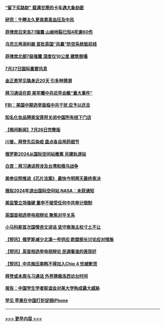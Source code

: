 #### [“留下买路财” 载满甘蔗的卡车遇大象劫匪](../pages/prog202/a103488432.md?t=07272151) 
#### [研究：午睡太久更易患高血压及中风](../pages/prog202/a103488420.md?t=07272151) 
#### [菲律宾吕宋岛7.1强震 山崩地裂已知4死逾60伤](../pages/prog202/a103488435.md?t=07272151) 
#### [乌克兰再添利器 首批英国“风暴”防空系统抵前线](../pages/prog202/a103488407.md?t=07272151) 
#### [菲律宾北部7级强震 深度仅10公里 建筑倒塌](../pages/prog202/a103488411.md?t=07272151) 
#### [7月27日国际重要讯息](../pages/prog202/a103488409.md?t=07272151) 
#### [金正恩罕见隐身近20天 引多种猜测](../pages/prog202/a103488400.md?t=07272151) 
#### [拜习通话在即 美军曝中共迟早会酿“重大事件”](../pages/prog202/a103488368.md?t=07272151) 
#### [FBI：美国中期选举面临中共干扰 应予以还击](../pages/prog202/a103488325.md?t=07272151) 
#### [知名化妆品牌美宝莲将关闭中国所有线下门店](../pages/prog202/a103488259.md?t=07272151) 
#### [【晚间新闻】7月26日完整版](../pages/prog202/a103488161.md?t=07272151) 
#### [川普、拜登先后染疫 盘点各自用药细节](../pages/prog202/a103488173.md?t=07272151) 
#### [俄罗斯2024从国际空间站撤离 另建轨道站](../pages/prog202/a103488057.md?t=07272151) 
#### [白宫：拜习通话将涉及台湾和俄乌战争](../pages/prog202/a103487983.md?t=07272151) 
#### [美参议院推进《芯片法案》 最快今明两天最终表决](../pages/prog202/a103487960.md?t=07272151) 
#### [俄拟2024年退出国际空间站 NASA：未获通知](../pages/prog202/a103487944.md?t=07272151) 
#### [美监管立场强硬 重申不接受任何中共审计限制](../pages/prog202/a103487712.md?t=07272151) 
#### [英国首相选举电视辩论 聚焦对华关系](../pages/prog202/a103487880.md?t=07272151) 
#### [小马科斯首次国情咨文讲话 坚守南海主权寸土不让](../pages/prog202/a103487878.md?t=07272151) 
#### [【短讯】俄罗斯减少北溪一号供应 欧盟部长讨论应对措施](../pages/prog202/a103487876.md?t=07272151) 
#### [【短讯】英首相选举电视辩论 民调看谁的表现好](../pages/prog202/a103487872.md?t=07272151) 
#### [【短讯】中共施压南韩不得加入Chip 4 忧被断货](../pages/prog202/a103487888.md?t=07272151) 
#### [拜登或本周与习通话 外界猜佩洛西访台时间](../pages/prog202/a103487708.md?t=07272151) 
#### [报告：中国学生学者联谊会对美大学构成最大威胁](../pages/prog202/a103487631.md?t=07272151) 
#### [罕见 苹果在中国打折促销iPhone](../pages/prog202/a103487626.md?t=07272151) 

----
#### [ >>> 更早内容 <<< ](../indexes/prog202-earlier.md)
